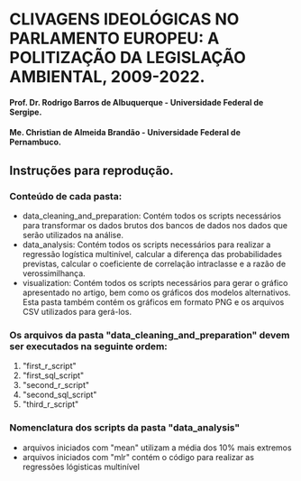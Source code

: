 # CLIVAGENS IDEOLÓGICAS NO PARLAMENTO EUROPEU: A POLITIZAÇÃO DA LEGISLAÇÃO AMBIENTAL, 2009-2022.

#### Prof. Dr. Rodrigo Barros de Albuquerque - Universidade Federal de Sergipe.

#### Me. Christian de Almeida Brandão - Universidade Federal de Pernambuco.

## Instruções para reprodução.

### Conteúdo de cada pasta:
- data_cleaning_and_preparation: Contém todos os scripts necessários para transformar os dados brutos dos bancos de dados nos dados que serão utilizados na análise.
- data_analysis: Contém todos os scripts necessários para realizar a regressão logística multinível, calcular a diferença das probabilidades previstas, calcular o coeficiente de correlação intraclasse e a razão de verossimilhança.
- visualization: Contém todos os scripts necessários para gerar o gráfico apresentado no artigo, bem como os gráficos dos modelos alternativos. Esta pasta também contém os gráficos em formato PNG e os arquivos CSV utilizados para gerá-los.

### Os arquivos da pasta "data_cleaning_and_preparation" devem ser executados na seguinte ordem:
1. "first_r_script"
2. "first_sql_script"
3. "second_r_script"
4. "second_sql_script"
5. "third_r_script"

### Nomenclatura dos scripts da pasta "data_analysis"
- arquivos iniciados com "mean" utilizam a média dos 10% mais extremos
- arquivos iniciados com "mlr" contém o código para realizar as regressões lógisticas multinível



